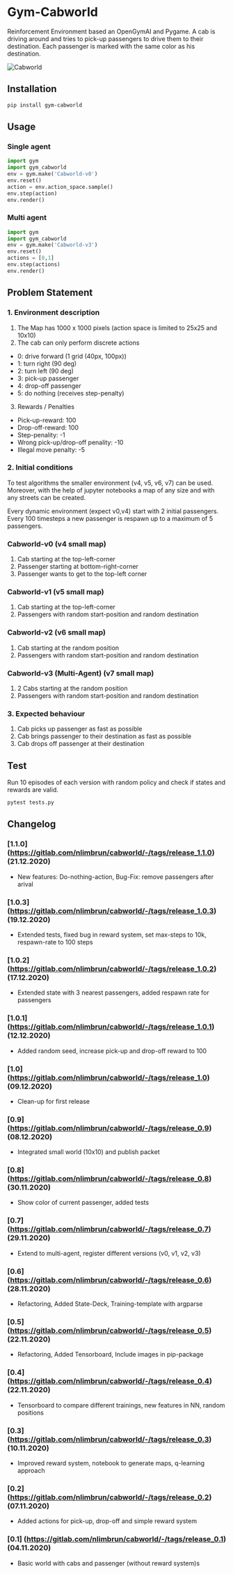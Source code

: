 # Gym-Cabworld

Reinforcement Environment based an OpenGymAI and Pygame. 
A cab is driving around and tries to pick-up passengers to drive them to their destination.
Each passenger is marked with the same color as his destination.

![Cabworld](demo.gif)

## Installation 

```bash
pip install gym-cabworld
```

## Usage
### Single agent
```python
import gym 
import gym_cabworld 
env = gym.make('Cabworld-v0')
env.reset()
action = env.action_space.sample()
env.step(action)
env.render()
```

### Multi agent 
```python
import gym 
import gym_cabworld 
env = gym.make('Cabworld-v3')
env.reset()
actions = [0,1]
env.step(actions)
env.render()
```

## Problem Statement
### 1. Environment description
1. The Map has 1000 x 1000 pixels (action space is limited to 25x25 and 10x10)
2. The cab can only perform discrete actions
* 0: drive forward (1 grid (40px, 100px))
* 1: turn right (90 deg)
* 2: turn left (90 deg)
* 3: pick-up passenger
* 4: drop-off passenger
* 5: do nothing (receives step-penalty)
3. Rewards / Penalties
* Pick-up-reward: 100 
* Drop-off-reward: 100
* Step-penality: -1
* Wrong pick-up/drop-off penality: -10
* Illegal move penalty: -5

### 2. Initial conditions

To test algorithms the smaller environment (v4, v5, v6, v7) can be used.
Moreover, with the help of jupyter notebooks a map of any size and with any streets can be created.

Every dynamic environment (expect v0,v4) start with 2 initial passengers. Every 100 timesteps a new passenger is respawn up to a maximum of 5 passengers.

### Cabworld-v0 (v4 small map)
1. Cab starting at the top-left-corner
2. Passenger starting at bottom-right-corner 
3. Passenger wants to get to the top-left corner 

### Cabworld-v1 (v5 small map)
1. Cab starting at the top-left-corner
2. Passengers with random start-position and random destination

### Cabworld-v2 (v6 small map)
1. Cab starting at the random position
2. Passengers with random start-position and random destination

### Cabworld-v3 (Multi-Agent) (v7 small map)
1. 2 Cabs starting at the random position
2. Passengers with random start-position and random destination

### 3. Expected behaviour
1. Cab picks up passenger as fast as possible 
2. Cab brings passenger to their destination as fast as possible
3. Cab drops off passenger at their destination

## Test 
Run 10 episodes of each version with random policy and check if states and rewards are valid.
```bash 
pytest tests.py
```

## Changelog

### [1.1.0] (https://gitlab.com/nlimbrun/cabworld/-/tags/release_1.1.0) (21.12.2020)
- New features: Do-nothing-action, Bug-Fix: remove passengers after arival

### [1.0.3] (https://gitlab.com/nlimbrun/cabworld/-/tags/release_1.0.3) (19.12.2020)
- Extended tests, fixed bug in reward system, set max-steps to 10k, respawn-rate to 100 steps

### [1.0.2] (https://gitlab.com/nlimbrun/cabworld/-/tags/release_1.0.2) (17.12.2020)
- Extended state with 3 nearest passengers, added respawn rate for passengers

### [1.0.1] (https://gitlab.com/nlimbrun/cabworld/-/tags/release_1.0.1) (12.12.2020)
- Added random seed, increase pick-up and drop-off reward to 100

### [1.0] (https://gitlab.com/nlimbrun/cabworld/-/tags/release_1.0) (09.12.2020)
- Clean-up for first release

### [0.9] (https://gitlab.com/nlimbrun/cabworld/-/tags/release_0.9) (08.12.2020)
- Integrated small world (10x10) and publish packet

### [0.8] (https://gitlab.com/nlimbrun/cabworld/-/tags/release_0.8) (30.11.2020)
- Show color of current passenger, added tests

### [0.7] (https://gitlab.com/nlimbrun/cabworld/-/tags/release_0.7) (29.11.2020)
- Extend to multi-agent, register different versions (v0, v1, v2, v3)

### [0.6] (https://gitlab.com/nlimbrun/cabworld/-/tags/release_0.6) (28.11.2020)
- Refactoring, Added State-Deck, Training-template with argparse

### [0.5] (https://gitlab.com/nlimbrun/cabworld/-/tags/release_0.5) (22.11.2020)
- Refactoring, Added Tensorboard, Include images in pip-package

### [0.4] (https://gitlab.com/nlimbrun/cabworld/-/tags/release_0.4) (22.11.2020)
- Tensorboard to compare different trainings, new features in NN, random positions

### [0.3] (https://gitlab.com/nlimbrun/cabworld/-/tags/release_0.3) (10.11.2020)
- Improved reward system, notebook to generate maps, q-learning approach

### [0.2] (https://gitlab.com/nlimbrun/cabworld/-/tags/release_0.2) (07.11.2020)
- Added actions for pick-up, drop-off and simple reward system

### [0.1] (https://gitlab.com/nlimbrun/cabworld/-/tags/release_0.1) (04.11.2020)
- Basic world with cabs and passenger (without reward system)s